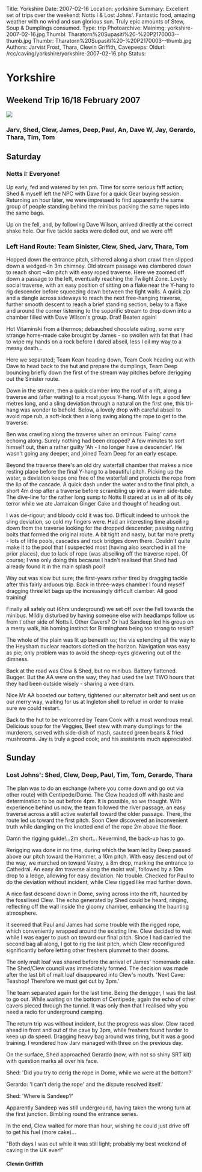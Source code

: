 Title: Yorkshire
Date: 2007-02-16
Location: yorkshire
Summary: Excellent set of trips over the weekend: Notts I & Lost Johns'. Fantastic food, amazing weather with no wind and sun glorious sun. Truly epic amounts of Stew, Soup & Dumplings consumed.
Type: trip
Photoarchive:
Mainimg: yorkshire-2007-02-16.jpg
Thumbl: Tharatorn%20Supasiti%20-%20P2170003--thumb.jpg
Thumbr: Tharatorn%20Supasiti%20-%20P2170003--thumb.jpg
Authors: Jarvist Frost, Thara, Clewin Griffith, 
Cavepeeps:
Oldurl: /rcc/caving/yorkshire/yorkshire-2007-02-16.php
Status:

#  Yorkshire 

##  Weekend Trip 16/18 February 2007 

[ ![](yorkshire-2007-02-16.jpg) ](/caving/photo_archive/trips/2007-02-16%20-%20yorkshire/)

###  Jarv, Shed, Clew, James, Deep, Paul, An, Dave W, Jay, Gerardo, Thara, Tim, Tom 

##  Saturday 

###  Notts I: Everyone! 

Up early, fed and watered by ten pm. Time for some serious faff action; Shed &amp; myself left the NPC with Dave for a quick Gear buying session. Returning an hour later, we were impressed to find apparently the same group of people standing behind the minibus packing the same ropes into the same bags. 

Up on the fell, and, by following Dave Wilson, arrived directly at the correct shake hole. Our five tackle sacks were dolled out, and we were off! 

###  Left Hand Route: Team Sinister, Clew, Shed, Jarv, Thara, Tom 

Hopped down the entrance pitch, slithered along a short crawl then slipped down a wedged-in 3m chimney. Old stream passage was clambered down to reach short ~4m pitch with easy roped traverse. Here we zoomed off down a passage to the left, eventually reaching the Twilight Zone. Lovely social traverse, with an easy position of sitting on a flake near the Y-hang to rig descender before squeezing down between the tight walls. A quick zip and a dangle across sideways to reach the next free-hanging traverse, further smooth descent to reach a brief standing section, belay to a flake and around the corner listening to the soporific stream to drop down into a chamber filled with Dave Wilson's group. Drat! Beaten again! 

Hot Vitaminski from a thermos; debauched chocolate eating, some very strange home-made cake brought by James - so swollen with fat that I had to wipe my hands on a rock before I dared abseil, less I oil my way to a messy death... 

Here we separated; Team Kean heading down, Team Cook heading out with Dave to head back to the hut and prepare the dumplings, Team Deep bouncing briefly down the first of the stream way pitches before derigging out the Sinister route. 

Down in the stream, then a quick clamber into the roof of a rift, along a traverse and (after waiting) to a most joyous Y-hang. With legs a good few metres long, and a sling deviation through a natural on the first one, this tri-hang was wonder to behold. Below, a lovely drop with careful abseil to avoid rope rub, a soft-lock then a long swing along the rope to get to the traverse. 

Ben was crawling along the traverse when an ominous 'Fwing' came echoing along. Surely nothing had been dropped? A few minutes to sort himself out, then a rather guilty 'Ah - I no longer have a descender'. He wasn't going any deeper; and joined Team Deep for an early escape. 

Beyond the traverse there's an old dry waterfall chamber that makes a nice resting place before the final Y-hang to a beautiful pitch. Picking up the water, a deviation keeps one free of the waterfall and protects the rope from the lip of the cascade. A quick dash under the water and to the final pitch, a short 4m drop after a traverse before scrambling up into a warm side-tube. The dive-line for the rather long sump to Notts II stared at us in all of its oily terror while we ate Jamaican Ginger Cake and thought of heading out. 

I was de-rigour; and bloody cold it was too. Difficult indeed to unhook the sling deviation, so cold my fingers were. Had an interesting time abseiling down from the traverse looking for the dropped descender; passing rusting bolts that formed the original route. A bit tight and nasty, but far more pretty - lots of little pools, cascades and rock bridges down there. Couldn't quite make it to the pool that I suspected most (having also searched in all the prior places), due to lack of rope (was abseiling off the traverse rope). Of course; I was only doing this because I hadn't realised that Shed had already found it in the main splash pool! 

Way out was slow but sure; the first-years rather tired by dragging tackle after this fairly arduous trip. Back in three-ways chamber I found myself dragging three kit bags up the increasingly difficult clamber. All good training! 

Finally all safely out (6hrs underground) we set off over the Fell towards the minibus. Mildly disturbed by having someone else with headlamps follow us from t'other side of Notts I. Other Cavers? Or had Sandeep led his group on a merry walk, his homing instinct for Birmingham being too strong to resist? 

The whole of the plain was lit up beneath us; the vis extending all the way to the Heysham nuclear reactors dotted on the horizon. Navigation was easy as pie; only problem was to avoid the sheep-eyes glowering out of the dimness. 

Back at the road was Clew &amp; Shed, but no minibus. Battery flattened. Bugger. But the AA were on the way; they had used the last TWO hours that they had been outside wisely - sharing a wee dram. 

Nice Mr AA boosted our battery, tightened our alternator belt and sent us on our merry way, waiting for us at Ingleton shell to refuel in order to make sure we could restart. 

Back to the hut to be welcomed by Team Cook with a most wondrous meal. Delicious soup for the Veggies, Beef stew with many dumplings for the murderers, served with side-dish of mash, sauteed green beans &amp; fried mushrooms. Jay is truly a good cook; and his assistants much appreciated. 

##  Sunday 

###  Lost Johns': Shed, Clew, Deep, Paul, Tim, Tom, Gerardo, Thara 

The plan was to do an exchange (where you come down and go out via other route) with Centipede/Dome. The Clew headed off with haste and determination to be out before 4pm. It is possible, so we thought. With experience behind us now, the team followed the river passage, an easy traverse across a still active waterfall toward the older passage. There, the route led us toward the first pitch. Soon Clew discovered an inconvenient truth while dangling on the knotted end of the rope 2m above the floor. 

Damn the rigging guide!...2m short... Nevermind, the back-up has to go. 

Rerigging was done in no time, during which the team led by Deep passed above our pitch toward the Hammer, a 10m pitch. With easy descend out of the way, we marched on toward Vestry, a 8m drop, marking the entrance to Cathedral. An easy 4m traverse along the moist wall, followed by a 10m drop to a ledge, allowing for easy deviation. No trouble. Checked for Paul to do the deviation without incident, while Clew rigged like mad further down. 

A nice fast descend down in Dome, swing across into the rift, haunted by the fossilised Clew. The echo generated by Shed could be heard, ringing, reflecting off the wall inside the gloomy chamber, enhancing the haunting atmosphere. 

It seemed that Paul and James had some trouble with the rigged rope, which conveniently wrapped around the existing line. Clew decided to wait while I was eager to push on toward our final pitch. Since I had carried the second bag all along, I got to rig the last pitch, which Clew reconfigured significantly before letting other freshers plummet to their dooms. 

The only malt loaf was shared before the arrival of James' homemade cake. The Shed/Clew council was immediately formed. The decision was made after the last bit of malt loaf disappeared into Clew's mouth. 'Next Cave: Teashop! Therefore we must get out by 3pm.' 

The team separated again for the last time. Being the derigger, I was the last to go out. While waiting on the bottom of Centipede, again the echo of other cavers pieced through the tunnel. It was only then that I realised why you need a radio for underground camping. 

The return trip was without incident, but the progress was slow. Clew raced ahead in front and out of the cave by 3pm, while freshers found harder to keep up da speed. Dragging heavy bag around was tiring, but it was a good training. I wondered how Jarv managed with three on the previous day. 

On the surface, Shed approached Gerardo (now, with not so shiny SRT kit) with question marks all over his face. 

Shed: 'Did you try to derig the rope in Dome, while we were at the bottom?' 

Gerardo: 'I can't derig the rope' and the dispute resolved itself.' 

Shed: 'Where is Sandeep?' 

Apparently Sandeep was still underground, having taken the wrong turn at the first junction. Bimbling round the entrance series. 

In the end, Clew waited for more than hour, wishing he could just drive off to get his fuel (more cake)... 

"Both days I was out while it was still light; probably my best weekend of caving in the UK ever!"   


####  Clewin Griffith 
